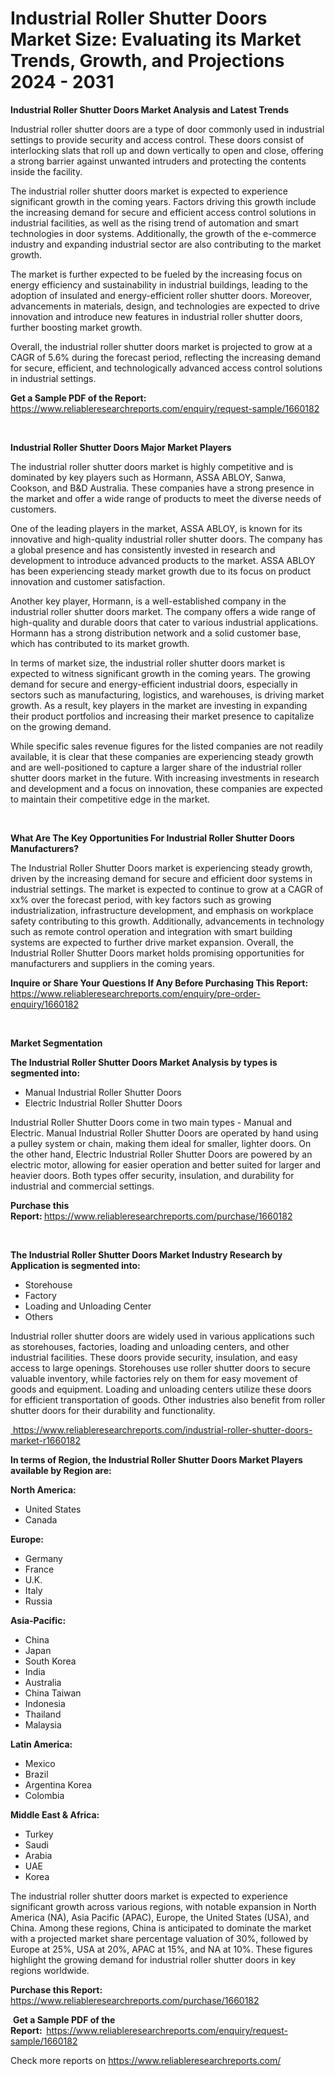 <p><h1>Industrial Roller Shutter Doors Market Size: Evaluating its Market Trends, Growth, and Projections 2024 - 2031</h1></p><p><strong>Industrial Roller Shutter Doors Market Analysis and Latest Trends</strong></p>
<p><p>Industrial roller shutter doors are a type of door commonly used in industrial settings to provide security and access control. These doors consist of interlocking slats that roll up and down vertically to open and close, offering a strong barrier against unwanted intruders and protecting the contents inside the facility.</p><p>The industrial roller shutter doors market is expected to experience significant growth in the coming years. Factors driving this growth include the increasing demand for secure and efficient access control solutions in industrial facilities, as well as the rising trend of automation and smart technologies in door systems. Additionally, the growth of the e-commerce industry and expanding industrial sector are also contributing to the market growth.</p><p>The market is further expected to be fueled by the increasing focus on energy efficiency and sustainability in industrial buildings, leading to the adoption of insulated and energy-efficient roller shutter doors. Moreover, advancements in materials, design, and technologies are expected to drive innovation and introduce new features in industrial roller shutter doors, further boosting market growth.</p><p>Overall, the industrial roller shutter doors market is projected to grow at a CAGR of 5.6% during the forecast period, reflecting the increasing demand for secure, efficient, and technologically advanced access control solutions in industrial settings.</p></p>
<p><strong>Get a Sample PDF of the Report:&nbsp;</strong> <a href="https://www.reliableresearchreports.com/enquiry/request-sample/1660182">https://www.reliableresearchreports.com/enquiry/request-sample/1660182</a></p>
<p>&nbsp;</p>
<p><strong>Industrial Roller Shutter Doors Major Market Players</strong></p>
<p><p>The industrial roller shutter doors market is highly competitive and is dominated by key players such as Hormann, ASSA ABLOY, Sanwa, Cookson, and B&D Australia. These companies have a strong presence in the market and offer a wide range of products to meet the diverse needs of customers. </p><p>One of the leading players in the market, ASSA ABLOY, is known for its innovative and high-quality industrial roller shutter doors. The company has a global presence and has consistently invested in research and development to introduce advanced products to the market. ASSA ABLOY has been experiencing steady market growth due to its focus on product innovation and customer satisfaction.</p><p>Another key player, Hormann, is a well-established company in the industrial roller shutter doors market. The company offers a wide range of high-quality and durable doors that cater to various industrial applications. Hormann has a strong distribution network and a solid customer base, which has contributed to its market growth.</p><p>In terms of market size, the industrial roller shutter doors market is expected to witness significant growth in the coming years. The growing demand for secure and energy-efficient industrial doors, especially in sectors such as manufacturing, logistics, and warehouses, is driving market growth. As a result, key players in the market are investing in expanding their product portfolios and increasing their market presence to capitalize on the growing demand.</p><p>While specific sales revenue figures for the listed companies are not readily available, it is clear that these companies are experiencing steady growth and are well-positioned to capture a larger share of the industrial roller shutter doors market in the future. With increasing investments in research and development and a focus on innovation, these companies are expected to maintain their competitive edge in the market.</p></p>
<p>&nbsp;</p>
<p><strong>What Are The Key Opportunities For Industrial Roller Shutter Doors Manufacturers?</strong></p>
<p><p>The Industrial Roller Shutter Doors market is experiencing steady growth, driven by the increasing demand for secure and efficient door systems in industrial settings. The market is expected to continue to grow at a CAGR of xx% over the forecast period, with key factors such as growing industrialization, infrastructure development, and emphasis on workplace safety contributing to this growth. Additionally, advancements in technology such as remote control operation and integration with smart building systems are expected to further drive market expansion. Overall, the Industrial Roller Shutter Doors market holds promising opportunities for manufacturers and suppliers in the coming years.</p></p>
<p><strong>Inquire or Share Your Questions If Any Before Purchasing This Report:</strong> <a href="https://www.reliableresearchreports.com/enquiry/pre-order-enquiry/1660182">https://www.reliableresearchreports.com/enquiry/pre-order-enquiry/1660182</a></p>
<p>&nbsp;</p>
<p><strong>Market Segmentation</strong></p>
<p><strong>The Industrial Roller Shutter Doors Market Analysis by types is segmented into:</strong></p>
<p><ul><li>Manual Industrial Roller Shutter Doors</li><li>Electric Industrial Roller Shutter Doors</li></ul></p>
<p><p>Industrial Roller Shutter Doors come in two main types - Manual and Electric. Manual Industrial Roller Shutter Doors are operated by hand using a pulley system or chain, making them ideal for smaller, lighter doors. On the other hand, Electric Industrial Roller Shutter Doors are powered by an electric motor, allowing for easier operation and better suited for larger and heavier doors. Both types offer security, insulation, and durability for industrial and commercial settings.</p></p>
<p><strong>Purchase this Report:&nbsp;</strong><a href="https://www.reliableresearchreports.com/purchase/1660182">https://www.reliableresearchreports.com/purchase/1660182</a></p>
<p>&nbsp;</p>
<p><strong>The Industrial Roller Shutter Doors Market Industry Research by Application is segmented into:</strong></p>
<p><ul><li>Storehouse</li><li>Factory</li><li>Loading and Unloading Center</li><li>Others</li></ul></p>
<p><p>Industrial roller shutter doors are widely used in various applications such as storehouses, factories, loading and unloading centers, and other industrial facilities. These doors provide security, insulation, and easy access to large openings. Storehouses use roller shutter doors to secure valuable inventory, while factories rely on them for easy movement of goods and equipment. Loading and unloading centers utilize these doors for efficient transportation of goods. Other industries also benefit from roller shutter doors for their durability and functionality.</p></p>
<p><a href="https://www.reliableresearchreports.com/industrial-roller-shutter-doors-market-r1660182">&nbsp;https://www.reliableresearchreports.com/industrial-roller-shutter-doors-market-r1660182</a></p>
<p><strong>In terms of Region, the Industrial Roller Shutter Doors Market Players available by Region are:</strong></p>
<p>
    <p> <strong> North America: </strong>
        <ul>
            <li>United States</li>
            <li>Canada</li>
        </ul>
        </p> 
    <p> <strong> Europe: </strong>
        <ul>
            <li>Germany</li>
            <li>France</li>
            <li>U.K.</li>
            <li>Italy</li>
            <li>Russia</li>
        </ul>
        </p> 
    <p> <strong> Asia-Pacific: </strong>
        <ul>
            <li>China</li>
            <li>Japan</li>
            <li>South Korea</li>
            <li>India</li>
            <li>Australia</li>
            <li>China Taiwan</li>
            <li>Indonesia</li>
            <li>Thailand</li>
            <li>Malaysia</li>
        </ul>
        </p> 
    <p> <strong> Latin America: </strong>
        <ul>
            <li>Mexico</li>
            <li>Brazil</li>
            <li>Argentina Korea</li>
            <li>Colombia</li>
        </ul>
        </p> 
    <p> <strong> Middle East & Africa: </strong>
        <ul>
            <li>Turkey</li>
            <li>Saudi</li>
            <li>Arabia</li>
            <li>UAE</li>
            <li>Korea</li>
        </ul>
    </p>
    </p>
<p><p>The industrial roller shutter doors market is expected to experience significant growth across various regions, with notable expansion in North America (NA), Asia Pacific (APAC), Europe, the United States (USA), and China. Among these regions, China is anticipated to dominate the market with a projected market share percentage valuation of 30%, followed by Europe at 25%, USA at 20%, APAC at 15%, and NA at 10%. These figures highlight the growing demand for industrial roller shutter doors in key regions worldwide.</p></p>
<p><strong>Purchase this Report: </strong><a href="https://www.reliableresearchreports.com/purchase/1660182">https://www.reliableresearchreports.com/purchase/1660182</a></p>
<p>&nbsp;<strong>Get a Sample PDF of the Report:&nbsp;&nbsp;</strong><a href="https://www.reliableresearchreports.com/enquiry/request-sample/1660182">https://www.reliableresearchreports.com/enquiry/request-sample/1660182</a></p>
<p><strong></strong></p>
<p>Check more reports on <a href="https://www.reliableresearchreports.com/">https://www.reliableresearchreports.com/</a></p>